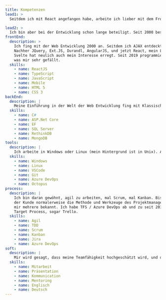 ```yaml
---
title: Kompetenzen
lead1: >
  Seitdem ich mit React angefangen habe, arbeite ich lieber mit dem Front End.

lead2: >
  Ich bin aber bei der Entwicklung schon lange beteiligt. Seit 2000 beschäftige ich mich schwerpunktmäẞig mit Web Applikationen. Mein Hintergrund is Full Stack. Die Vielfalt der damit verbundenen Sprachen und Techniken, und ihre kontinuierende Weiterentwicklung hält mein Interesse wach, und weckt bei mir immer Neugier. Neue Techniken ermöglichen auch bessere Lösungen für die Benutzer meiner Software.
frontEnd:
  description: >
    Ich fing mit der Web Entwicklung 2000 an. Seitdem ich AJAX entdeckt habe, handelt es sich hauptsächlich um SPAs.
    Nachher JQuery, Ext.JS, Durandl, AngularJS, und jetzt React, mein Lieblingsframework (strenggenommen kein Framework sondern eine Programmbibliothek!). Ich probiere im Moment auch NextJS, worauf diese Website läuft.
    Svelte hat neulich auch mein Interesse erregt. Seit 2019 programmiere ich überwiegend mit TypeScript, 
    was mir sehr gefällt.
  skills:
    - name: ReactJS
    - name: TypeScript
    - name: JavaScript
    - name: Mobile
    - name: HTML 5
    - name: CSS 3
backEnd:
  description: |
    Meine Einführung in der Welt der Web Entwicklung fing mit Klassische ASP an, dannach mit ASP.Net Core mit C#. Meine Erfahrung mit SQL Server reicht bis zu 2000 zurück. Ich habe aber auch mit NoSQL Datenbanken wie MongoDB und RethinkDB gearbeitet. Als ORM habe ich vorwiegend Entity Framework angewandt aber auch gelegentlich NHibernate oder Dapper.
  skills:
    - name: C#
    - name: ASP.Net Core
    - name: EF
    - name: SQL Server
    - name: RethinkDB
    - name: MongoDB
tools:
  description: |
    Ich arbeite in Windows oder Linux (mein Hintergrund ist in Unix). Als Texteditor gebrauche ich VSCode oder Visual Studio. Git (GitHub, GitLab, BitBucket) für Quellcodeverwaltung, und mehere Systeme für CI and Releasemanagement zB Gitlab, TFS, Azure DevOps, Octopus Deploy. Bezüglich der Cloud habe ich neulich kurz mit AWS bearbeitet, auch mit Azure experimentiert. Ich bin mit Docker und Kubernetes auch vertraut.
  skills:
    - name: Windows
    - name: Linux
    - name: VSCode
    - name: Git
    - name: Azure DevOps
    - name: Octopus
process:
  description: |
    Ich bin daran gewöhnt, agil zu arbeiten, mal Scrum, mal Kanban. Bis zu meiner Ankunft in ein Projektteam hat 
    der Kunde normalerweise die Methode und Werkzeuge des Projektmanagements schon festgelegt. Aus dem Grund sind
    mir mehrere bekannt. Ich habe TFS / Azure DevOps ab und zu seit 2012 benutzt, Jira mehrmals seit 2014, Shortcut,
    Target Process, sogar Trello.
  skills:
    - name: Agil
    - name: TDD
    - name: Scrum
    - name: Kanban
    - name: Jira
    - name: Azure DevOps
soft:
  description: |
    Mir wird gesagt, dass meine Teamfähigkeit hochgeschätzt wird, und dass ich dazu einen positiven Betrag bringe, der die Arbeit des Teams ergänzen. Wenn ich überhaupt Anregungen gebe, sind sie konstruktiv formuliert. Ich bin pragmatisch. Mitarbeit, Paarprogrammierung, Mentoring, Presentätion und (vielleicht auẞergewöhnlich) Dokumentation gefallen mir. Ich habe oft in multinationalen Teams gearbeitet, eine solche Umgebung gefällt mir auch.  
  skills:
    - name: Mitarbeit
    - name: Präsentation
    - name: Kommunication
    - name: Mentoring
    - name: Englisch
    - name: Deutsch
---
```

